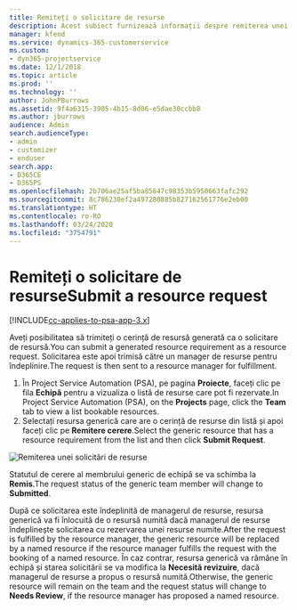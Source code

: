 ```yaml
---
title: Remiteți o solicitare de resurse
description: Acest subiect furnizează informații despre remiterea unei solicitări pentru o resursă de proiect.
manager: kfend
ms.service: dynamics-365-customerservice
ms.custom:
- dyn365-projectservice
ms.date: 12/1/2018
ms.topic: article
ms.prod: ''
ms.technology: ''
author: JohnPBurrows
ms.assetid: 9f4a6315-3905-4b15-8d06-e5dae30ccbb8
ms.author: jburrows
audience: Admin
search.audienceType:
- admin
- customizer
- enduser
search.app:
- D365CE
- D365PS
ms.openlocfilehash: 2b706ae25af5ba85647c98353b5950663fafc292
ms.sourcegitcommit: 8c786230ef2a497280885b827162561776e2eb00
ms.translationtype: HT
ms.contentlocale: ro-RO
ms.lasthandoff: 03/24/2020
ms.locfileid: "3754791"
---
```

# <a name="submit-a-resource-request"></a><span data-ttu-id="697bf-103">Remiteți o solicitare de resurse</span><span class="sxs-lookup"><span data-stu-id="697bf-103">Submit a resource request</span></span>

[!INCLUDE[cc-applies-to-psa-app-3.x](../includes/cc-applies-to-psa-app-3x.md)]

<span data-ttu-id="697bf-104">Aveți posibilitatea să trimiteți o cerință de resursă generată ca o solicitare de resursă.</span><span class="sxs-lookup"><span data-stu-id="697bf-104">You can submit a generated resource requirement as a resource request.</span></span> <span data-ttu-id="697bf-105">Solicitarea este apoi trimisă către un manager de resurse pentru îndeplinire.</span><span class="sxs-lookup"><span data-stu-id="697bf-105">The request is then sent to a resource manager for fulfillment.</span></span>

1. <span data-ttu-id="697bf-106">În Project Service Automation (PSA), pe pagina **Proiecte**, faceți clic pe fila **Echipă** pentru a vizualiza o listă de resurse care pot fi rezervate.</span><span class="sxs-lookup"><span data-stu-id="697bf-106">In Project Service Automation (PSA), on the **Projects** page, click the **Team** tab to view a list bookable resources.</span></span> 
2. <span data-ttu-id="697bf-107">Selectați resursa generică care are o cerință de resurse din listă și apoi faceți clic pe **Remitere cerere**.</span><span class="sxs-lookup"><span data-stu-id="697bf-107">Select the generic resource that has a resource requirement from the list and then click **Submit Request**.</span></span>

![Remiterea unei solicitări de resurse](media/RM-how-to-18.png)

<span data-ttu-id="697bf-109">Statutul de cerere al membrului generic de echipă se va schimba la **Remis**.</span><span class="sxs-lookup"><span data-stu-id="697bf-109">The request status of the generic team member will change to **Submitted**.</span></span>

<span data-ttu-id="697bf-110">După ce solicitarea este îndeplinită de managerul de resurse, resursa generică va fi înlocuită de o resursă numită dacă managerul de resurse îndeplinește solicitarea cu rezervarea unei resurse numite.</span><span class="sxs-lookup"><span data-stu-id="697bf-110">After the request is fulfilled by the resource manager, the generic resource will be replaced by a named resource if the resource manager fulfills the request with the booking of a named resource.</span></span> <span data-ttu-id="697bf-111">În caz contrar, resursa generică va rămâne în echipă și starea solicitării se va modifica la **Necesită revizuire**, dacă managerul de resurse a propus o resursă numită.</span><span class="sxs-lookup"><span data-stu-id="697bf-111">Otherwise, the generic resource will remain on the team and the request status will change to **Needs Review**, if the resource manager has proposed a named resource.</span></span>
